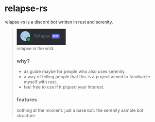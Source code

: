 # relapse-rs 
relapse-rs is a discord bot written in rust and serenity. </br>

> ![relapse-rs](https://raw.githubusercontent.com/nopan-studio/relapse-rs/main/assets/relapse-bot.PNG) </br>
> relapse in the wild.
>
> ### why?
> * as guide maybe for people who also uses serenity. </br>
> * a way of telling people that this is a project aimed to familiarize myself with rust.</br>
> * feel free to use if it piqued your interest.
> 
> ### features
> nothing at the moment. just a base bot. the serenity sample bot structure. 



